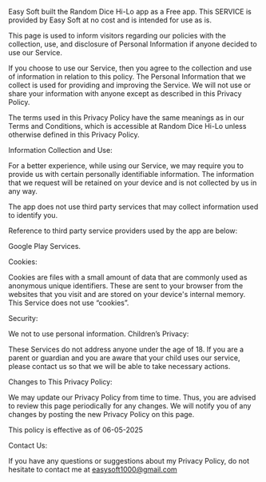 Easy Soft built the Random Dice Hi-Lo app as a Free app. This SERVICE is provided by Easy Soft at no cost and is intended for use as is.

This page is used to inform visitors regarding our policies with the collection, use, and disclosure of Personal Information if anyone decided to use our Service.

If you choose to use our Service, then you agree to the collection and use of information in relation to this policy. The Personal Information that we collect is used for providing and improving the Service. We will not use or share your information with anyone except as described in this Privacy Policy.

The terms used in this Privacy Policy have the same meanings as in our Terms and Conditions, which is accessible at Random Dice Hi-Lo unless otherwise defined in this Privacy Policy.

Information Collection and Use:

For a better experience, while using our Service, we may require you to provide us with certain personally identifiable information. The information that we request will be retained on your device and is not collected by us in any way.

The app does not use third party services that may collect information used to identify you.

Reference to third party service providers used by the app are below:

  Google Play Services.               

Cookies:

Cookies are files with a small amount of data that are commonly used as anonymous unique identifiers. These are sent to your browser from the websites that you visit and are stored on your device's internal memory.
This Service does not use “cookies”.
 
Security:

We not to use personal information.
Children’s Privacy:

These Services do not address anyone under the age of 18. If you are a parent or guardian and you are aware that your child uses our service, please contact us so that we will be able to take necessary actions.

Changes to This Privacy Policy:

We may update our Privacy Policy from time to time. Thus, you are advised to review this page periodically for any changes. We will notify you of any changes by posting the new Privacy Policy on this page.

This policy is effective as of 06-05-2025

Contact Us:

If you have any questions or suggestions about my Privacy Policy, do not hesitate to contact me at easysoft1000@gmail.com
